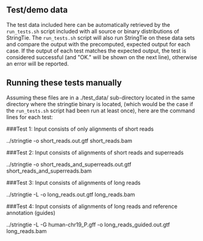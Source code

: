 ## Test/demo data

The test data included here can be automatically retrieved by the `run_tests.sh`
script included with all source or binary distributions of StringTie. The `run_tests.sh` 
script will also run StringTie on these data sets and compare the output with the 
precomputed, expected output for each case. If the output of each test matches the 
expected output, the test is considered successful (and "OK." will be shown on the next line), 
otherwise an error will be reported.

## Running these tests manually

Assuming these files are in a ./test_data/ sub-directory located in the same directory where the 
stringtie binary is located, (which would be the case if the `run_tests.sh` script had been run 
at least once), here are the command lines for each test:

###Test 1: Input consists of only alignments of short reads

    
../stringtie -o short_reads.out.gtf short_reads.bam
    

###Test 2: Input consists of alignments of short reads and superreads

    
../stringtie -o short_reads_and_superreads.out.gtf short_reads_and_superreads.bam
    

###Test 3: Input consists of alignments of long reads

    
../stringtie -L -o long_reads.out.gtf long_reads.bam
    
###Test 4: Input consists of alignments of long reads and reference annotation (guides)

    
../stringtie -L -G human-chr19_P.gff -o long_reads_guided.out.gtf long_reads.bam
    

